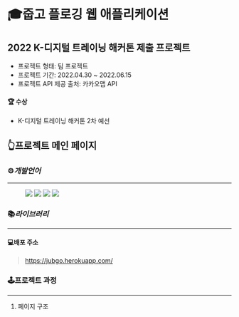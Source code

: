 

# 🎓줍고 플로깅 웹 애플리케이션
## 2022 K-디지털 트레이닝 해커톤 제출 프로젝트  

* 프로젝트 형태: 팀 프로젝트 
* 프로젝트 기간: 2022.04.30 ~ 2022.06.15
* 프로젝트 API 제공 출처: 카카오맵 API

#### 🏆 수상

- K-디지털 트레이닝 해커톤 2차 예선



## 👆프로젝트 메인 페이지

### ⚙️*개발언어*
<hr/>
<figure class="third">

 <img src="https://img.shields.io/badge/html5-E34F26?style=for-the-badge&logo=html5&logoColor=white">
 <img src="https://img.shields.io/badge/css-1572B6?style=for-the-badge&logo=css&logoColor=white">
 <img src="https://img.shields.io/badge/javascript-F7DF1E?style=for-the-badge&logo=javascript&logoColor=white">
 <img src="https://img.shields.io/badge/react-61DAFB?style=for-the-badge&logo=react&logoColor=white">
  
 </figure>

### 📚*라이브러리*
<hr/>

#### 💻배포 주소
> https://jubgo.herokuapp.com/



### 🕹프로젝트 과정
---------------------------------------
1. 페이지 구조 



